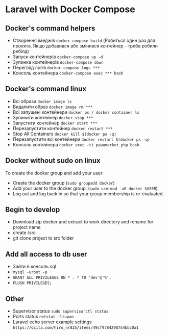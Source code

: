 #  Laravel  with Docker Compose

## Docker's command helpers
- Створення імеджів `docker-compose build` (Робиться один раз для проекта. Якщо добавився або змінився контейнер - треба робили ребілд)
- Запуск контейнерів `docker-compose up -d`
- Зупинка контейнерів `docker-compose down`
- Перегляд логів `docker-compose logs ***`
- Консоль контейнера `docker-compose exec *** bash`

## Docker's command linux
- Всі образи `docker image ls`
- Видалити образ `docker image rm ***`
- Всі запущені контейнери `docker ps / docker container ls`
- Зупинити контейнер `docker stop ***`
- Запустити контейнер `docker start ***`
- Перезапустити контейнер `docker restart ***`
- Stop All Containers `docker kill $(docker ps -q)`
- Перезапустити  всі контейнери `docker restart $(docker ps -q)`
- Консоль контейнера `docker exec -ti pawomarket_php bash` 

## Docker without sudo on linux
To create the docker group and add your user:
- Create the docker group (`sudo groupadd docker`)
- Add your user to the docker group. (`sudo usermod -aG docker $USER`)
- Log out and log back in so that your group membership is re-evaluated.

## Begin to develop
- Download zip docker and extract to work directory and rename for project name
- create /src
- git clone project to src folder

## Add all access to db user
-  Зайти в консоль sql
- `mysql -uroot -p`
- `GRANT ALL PRIVILEGES ON * . * TO 'dev'@'%';`
- `FLUSH PRIVILEGES;`

## Other
- Supervisor status `sudo supervisorctl status`
- Ports status `netstat -ltupan`
- Laravel echo server example settings `https://qiita.com/hiro_nr825/items/49cf9784298754bbc0a1`
